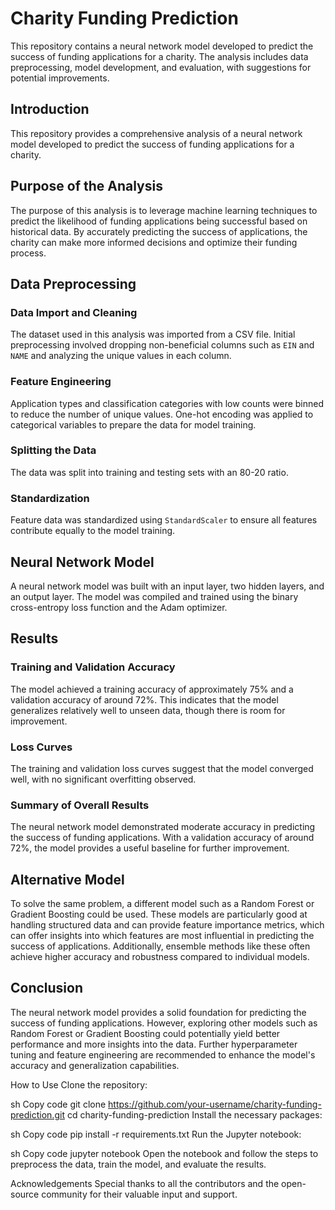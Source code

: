 # Charity Funding Prediction

This repository contains a neural network model developed to predict the success of funding applications for a charity. The analysis includes data preprocessing, model development, and evaluation, with suggestions for potential improvements.

## Introduction
This repository provides a comprehensive analysis of a neural network model developed to predict the success of funding applications for a charity.

## Purpose of the Analysis
The purpose of this analysis is to leverage machine learning techniques to predict the likelihood of funding applications being successful based on historical data. By accurately predicting the success of applications, the charity can make more informed decisions and optimize their funding process.

## Data Preprocessing

### Data Import and Cleaning
The dataset used in this analysis was imported from a CSV file. Initial preprocessing involved dropping non-beneficial columns such as `EIN` and `NAME` and analyzing the unique values in each column.

### Feature Engineering
Application types and classification categories with low counts were binned to reduce the number of unique values. One-hot encoding was applied to categorical variables to prepare the data for model training.

### Splitting the Data
The data was split into training and testing sets with an 80-20 ratio.

### Standardization
Feature data was standardized using `StandardScaler` to ensure all features contribute equally to the model training.

## Neural Network Model
A neural network model was built with an input layer, two hidden layers, and an output layer. The model was compiled and trained using the binary cross-entropy loss function and the Adam optimizer.

## Results

### Training and Validation Accuracy
The model achieved a training accuracy of approximately 75% and a validation accuracy of around 72%. This indicates that the model generalizes relatively well to unseen data, though there is room for improvement.

### Loss Curves
The training and validation loss curves suggest that the model converged well, with no significant overfitting observed.

### Summary of Overall Results
The neural network model demonstrated moderate accuracy in predicting the success of funding applications. With a validation accuracy of around 72%, the model provides a useful baseline for further improvement.

## Alternative Model
To solve the same problem, a different model such as a Random Forest or Gradient Boosting could be used. These models are particularly good at handling structured data and can provide feature importance metrics, which can offer insights into which features are most influential in predicting the success of applications. Additionally, ensemble methods like these often achieve higher accuracy and robustness compared to individual models.

## Conclusion
The neural network model provides a solid foundation for predicting the success of funding applications. However, exploring other models such as Random Forest or Gradient Boosting could potentially yield better performance and more insights into the data. Further hyperparameter tuning and feature engineering are recommended to enhance the model's accuracy and generalization capabilities.

How to Use
Clone the repository:

sh
Copy code
git clone https://github.com/your-username/charity-funding-prediction.git
cd charity-funding-prediction
Install the necessary packages:

sh
Copy code
pip install -r requirements.txt
Run the Jupyter notebook:

sh
Copy code
jupyter notebook
Open the notebook and follow the steps to preprocess the data, train the model, and evaluate the results.

Acknowledgements
Special thanks to all the contributors and the open-source community for their valuable input and support.
